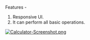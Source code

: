Features - 
1) Responsive UI.
2) It can perform all basic operations.

[![Calculator-Screenshot.png](https://i.postimg.cc/nzqysW22/Calculator-Screenshot.png)](https://postimg.cc/phXG4qg5)
